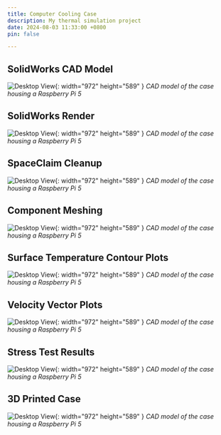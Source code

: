 ```yaml
---
title: Computer Cooling Case
description: My thermal simulation project
date: 2024-08-03 11:33:00 +0800
pin: false

---
```


## SolidWorks CAD Model

![Desktop View](/assets/img/profile_picture.jpg){: width="972" height="589" }
_CAD model of the case housing a Raspberry Pi 5_

## SolidWorks Render

![Desktop View](/assets/img/profile_picture.jpg){: width="972" height="589" }
_CAD model of the case housing a Raspberry Pi 5_

## SpaceClaim Cleanup

![Desktop View](/assets/img/profile_picture.jpg){: width="972" height="589" }
_CAD model of the case housing a Raspberry Pi 5_

## Component Meshing

![Desktop View](/assets/img/profile_picture.jpg){: width="972" height="589" }
_CAD model of the case housing a Raspberry Pi 5_

## Surface Temperature Contour Plots

![Desktop View](/assets/img/profile_picture.jpg){: width="972" height="589" }
_CAD model of the case housing a Raspberry Pi 5_

## Velocity Vector Plots

![Desktop View](/assets/img/profile_picture.jpg){: width="972" height="589" }
_CAD model of the case housing a Raspberry Pi 5_

## Stress Test Results

![Desktop View](/assets/img/profile_picture.jpg){: width="972" height="589" }
_CAD model of the case housing a Raspberry Pi 5_

## 3D Printed Case

![Desktop View](/assets/img/profile_picture.jpg){: width="972" height="589" }
_CAD model of the case housing a Raspberry Pi 5_
